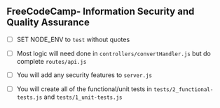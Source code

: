 **FreeCodeCamp**- Information Security and Quality Assurance
------

- [ ] SET NODE_ENV to `test` without quotes
- [ ] Most logic will need done in `controllers/convertHandler.js` but do complete `routes/api.js`
- [ ] You will add any security features to `server.js`
- [ ] You will create all of the functional/unit tests in `tests/2_functional-tests.js` and `tests/1_unit-tests.js`


